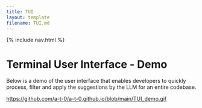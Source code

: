 ```yaml
---
title: TUI
layout: template
filename: TUI.md
--- 
```

<html lang="en">
  <body>
    {% include nav.html %}
    </body>
</html>

# Terminal User Interface - Demo
Below is a demo of the user interface that enables developers to quickly process, filter and apply the suggestions by the LLM for an entire codebase.

https://github.com/a-t-0/a-t-0.github.io/blob/main/TUI_demo.gif
